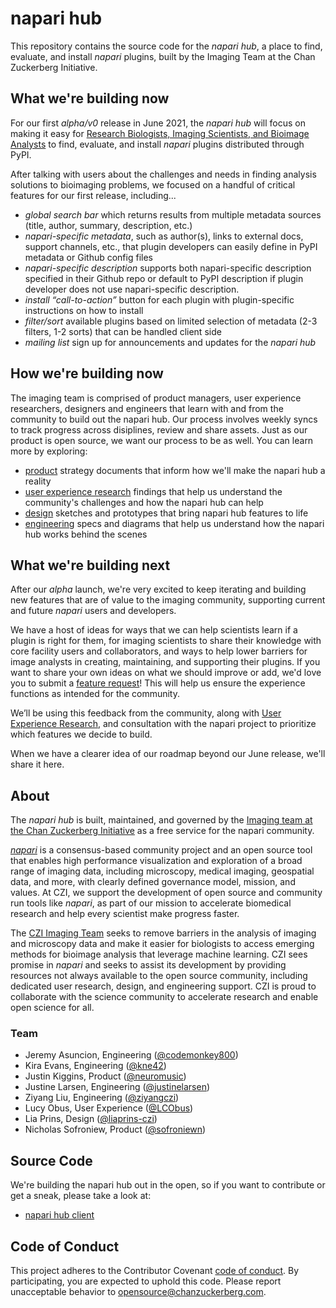 # napari hub

This repository contains the source code for the _napari hub_, a place to find, evaluate, and install _napari_ plugins, built by the Imaging Team at the Chan Zuckerberg Initiative.

## What we're building now

For our first _alpha/v0_ release in June 2021, the _napari hub_ will focus on making it easy for [Research Biologists, Imaging Scientists, and Bioimage Analysts](https://cziscience.medium.com/user-experience-research-in-the-imaging-field-6bb89e592bb9) to find, evaluate, and install _napari_ plugins distributed through PyPI.

After talking with users about the challenges and needs in finding analysis solutions to bioimaging problems, we focused on a handful of critical features for our first release, including...

- *global search bar* which returns results from multiple metadata sources (title, author, summary, description, etc.)
- *napari-specific metadata*, such as author(s), links to external docs, support channels, etc., that plugin developers can easily define in PyPI metadata or Github config files
- *napari-specific description* supports both napari-specific description specified in their Github repo or default to PyPI description if plugin developer does not use napari-specific description.
- *install “call-to-action”* button for each plugin with plugin-specific instructions on how to install
- *filter/sort* available plugins based on limited selection of metadata (2-3 filters, 1-2 sorts) that can be handled client side
- *mailing list* sign up for announcements and updates for the _napari hub_

## How we're building now

The imaging team is comprised of product managers, user experience researchers, designers and engineers that learn with and from the community to build out the napari hub. Our process involves weekly syncs to track progress across disiplines, review and share assets. Just as our product is open source, we want our process to be as well. You can learn more by exploring:
- [product](https://github.com/chanzuckerberg/napari-hub/wiki#product) strategy documents that inform how we'll make the napari hub a reality
- [user experience research](https://github.com/chanzuckerberg/napari-hub/wiki#uxr) findings that help us understand the community's challenges and how the napari hub can help 
- [design](https://github.com/chanzuckerberg/napari-hub/wiki#design) sketches and prototypes that bring napari hub features to life
- [engineering](https://github.com/chanzuckerberg/napari-hub/wiki#engineering) specs and diagrams that help us understand how the napari hub works behind the scenes


## What we're building next

After our _alpha_ launch, we're very excited to keep iterating and building new features that are of value to the imaging community, supporting current and future _napari_ users and developers.

We have a host of ideas for ways that we can help scientists learn if a plugin is right for them, for imaging scientists to share their knowledge with core facility users and collaborators, and ways to help lower barriers for image analysts in creating, maintaining, and supporting their plugins.
If you want to share your own ideas on what we should improve or add, we'd love you to submit a [feature request](https://github.com/chanzuckerberg/napari-hub/issues)! This will help us ensure the experience functions as intended for the community.

We’ll be using this feedback from the community, along with [User Experience Research](https://cziscience.medium.com/product-design-user-experience-research-to-accelerate-science-f9fbbb0d0a06), and consultation with the napari project to prioritize which features we decide to build.

When we have a clearer idea of our roadmap beyond our June release, we'll share it here.


## About

The _napari hub_ is built, maintained, and governed by the [Imaging team at the Chan Zuckerberg Initiative](https://chanzuckerberg.com/science/programs-resources/imaging/) as a free service for the napari community.

[_napari_](https://napari.org) is a consensus-based community project and an open source tool that enables high performance visualization and exploration of a broad range of imaging data, including microscopy, medical imaging, geospatial data, and more, with clearly defined governance model, mission, and values.
At CZI, we support the development of open source and community run tools like _napari_, as part of our mission to accelerate biomedical research and help every scientist make progress faster.

The [CZI Imaging Team](https://chanzuckerberg.com/science/programs-resources/imaging/) seeks to remove barriers in the analysis of imaging and microscopy data and make it easier for biologists to access emerging methods for bioimage analysis that leverage machine learning.
CZI sees promise in _napari_ and seeks to assist its development by providing resources not always available to the open source community, including dedicated user research, design, and engineering support.
CZI is proud to collaborate with the science community to accelerate research and enable open science for all.

### Team

- Jeremy Asuncion, Engineering ([@codemonkey800](https://github.com/codemonkey800))
- Kira Evans, Engineering ([@kne42](https://github.com/kne42))
- Justin Kiggins, Product ([@neuromusic](https://github.com/neuromusic))
- Justine Larsen, Engineering ([@justinelarsen](https://github.com/justinelarsen))
- Ziyang Liu, Engineering ([@ziyangczi](https://github.com/ziyangczi))
- Lucy Obus, User Experience ([@LCObus](https://github.com/LCObus))
- Lia Prins, Design ([@liaprins-czi](https://github.com/liaprins-czi))
- Nicholas Sofroniew, Product ([@sofroniewn](https://github.com/sofroniewn))


## Source Code

We're building the napari hub out in the open, so if you want to contribute
or get a sneak, please take a look at:

- [napari hub client](client/README.md)

## Code of Conduct

This project adheres to the Contributor Covenant [code of conduct](https://github.com/chanzuckerberg/.github/blob/master/CODE_OF_CONDUCT.md). By participating, you are expected to uphold this code. Please report unacceptable behavior to [opensource@chanzuckerberg.com](mailto:opensource@chanzuckerberg.com).
